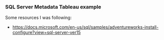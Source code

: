 ### SQL Server Metadata Tableau example

Some resources I was following:
* https://docs.microsoft.com/en-us/sql/samples/adventureworks-install-configure?view=sql-server-ver15

